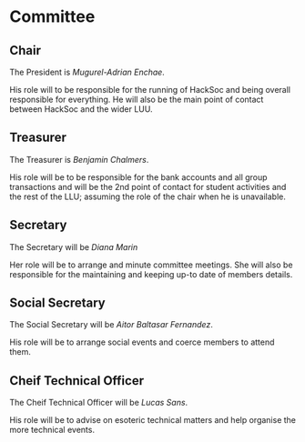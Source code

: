 # Committee

## Chair
The President is _Mugurel-Adrian Enchae_.

His role will to be responsible for the running of HackSoc and being overall responsible for everything.
He will also be the main point of contact between HackSoc and the wider LUU.

## Treasurer
The Treasurer is _Benjamin Chalmers_.

His role will be to be responsible for the bank accounts and all group transactions and will be the 2$\text{nd}$ point of contact for student activities and the rest of the LLU; assuming the role of the chair when he is unavailable.

## Secretary
The Secretary will be _Diana Marin_

Her role will be to arrange and minute committee meetings. She will also be responsible for the maintaining and keeping up-to date of members details.

## Social Secretary
The Social Secretary will be _Aitor Baltasar Fernandez_.

His role will be to arrange social events and coerce members to attend them.

## Cheif Technical Officer
The Cheif Technical Officer will be _Lucas Sans_.

His role will be to advise on esoteric technical matters and help organise the more technical events.

